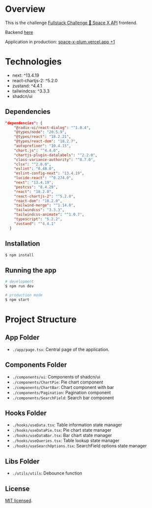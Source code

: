 # Overview

This is the challenge [Fullstack Challenge 🏅 Space X API](./FullstackChallenge.md) frontend.

Backend [here](https://github.com/Nil-ton/Space-X-API/blob/main/FullstackChallenge.md)

Application in production: [space-x-plum.vercel.app
+1](https://space-x-plum.vercel.app/)

# Technologies

- next: ^13.4.19
- react-chartjs-2: ^5.2.0
- zustand: ^4.4.1
- tailwindcss: ^3.3.3
- shadcn/ui

## Dependencies

```json
"dependencies": {
    "@radix-ui/react-dialog": "^1.0.4",
    "@types/node": "20.5.9",
    "@types/react": "18.2.21",
    "@types/react-dom": "18.2.7",
    "autoprefixer": "10.4.15",
    "chart.js": "^4.4.0",
    "chartjs-plugin-datalabels": "^2.2.0",
    "class-variance-authority": "^0.7.0",
    "clsx": "^2.0.0",
    "eslint": "8.48.0",
    "eslint-config-next": "13.4.19",
    "lucide-react": "^0.274.0",
    "next": "13.4.19",
    "postcss": "8.4.29",
    "react": "18.2.0",
    "react-chartjs-2": "^5.2.0",
    "react-dom": "18.2.0",
    "tailwind-merge": "^1.14.0",
    "tailwindcss": "3.3.3",
    "tailwindcss-animate": "^1.0.7",
    "typescript": "5.2.2",
    "zustand": "^4.4.1"
  }
```

## Installation

```bash
$ npm install
```

## Running the app

```bash
# development
$ npm run dev

# production mode
$ npm start
```

# Project Structure

## App Folder

- `./app/page.tsx`: Central page of the application.

## Components Folder

- `./components/ui`: Components of shadcn/ui
- `./components/ChartPie`: Pie chart component
- `./components/ChartBar`: Chart component with bar
- `./components/Pagination`: Pagination component
- `./components/SearchField`: Search bar component

## Hooks Folder

- `./hooks/useData.tsx`: Table information state manager
- `./hooks/useDataPie.tsx`: Pie chart state manager
- `./hooks/useDataBar.tsx`: Bar chart state manager
- `./hooks/useQueries.tsx`: Table lookup state manager
- `./hooks/useSearchOptions.tsx`: SearchField options state manager

## Libs Folder
- `./utils/utils`: Debounce function

## License

[MIT licensed](./LICENSE).
